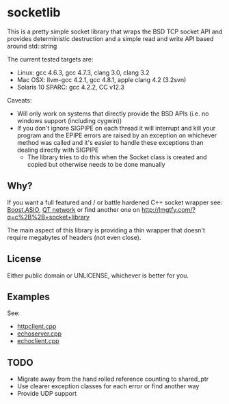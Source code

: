 # socketlib

This is a pretty simple socket library that wraps the BSD TCP socket API and provides deterministic destruction and a simple read and write API based around std::string

The current tested targets are:

-   Linux: gcc 4.6.3, gcc 4.7.3, clang 3.0, clang 3.2
-   Mac OSX: llvm-gcc 4.2.1, gcc 4.8.1, apple clang 4.2 (3.2svn) 
-   Solaris 10 SPARC: gcc 4.2.2, CC v12.3

Caveats:

-   Will only work on systems that directly provide the BSD APIs (i.e. no windows support (including cygwin))
-   If you don't ignore SIGPIPE on each thread it will interrupt and kill your program and the EPIPE errors are raised by an exception on whichever method was called and it's easier to handle these exceptions than dealing directly with SIGPIPE
    -   The library tries to do this when the Socket class is created and copied but otherwise needs to be done manually

## Why?

If you want a full featured and / or battle hardened C++ socket wrapper see: [Boost.ASIO](http://www.boost.org/doc/libs/1_54_0/doc/html/boost_asio.html), [QT network](http://qt-project.org/doc/qt-5.1/qtdoc/topics-network-connectivity.html) or find another one on http://lmgtfy.com/?q=c%2B%2B+socket+library

The main aspect of this library is providing a thin wrapper that doesn't require megabytes of headers (not even close).

## License

Either public domain or UNLICENSE, whichever is better for you.

## Examples

See:

-   [httpclient.cpp](httpclient.cpp)
-   [echoserver.cpp](echoserver.cpp)
-   [echoclient.cpp](echoclient.cpp)

## TODO

-   Migrate away from the hand rolled reference counting to shared_ptr
-   Use clearer exception classes for each error or find another way
-   Provide UDP support

